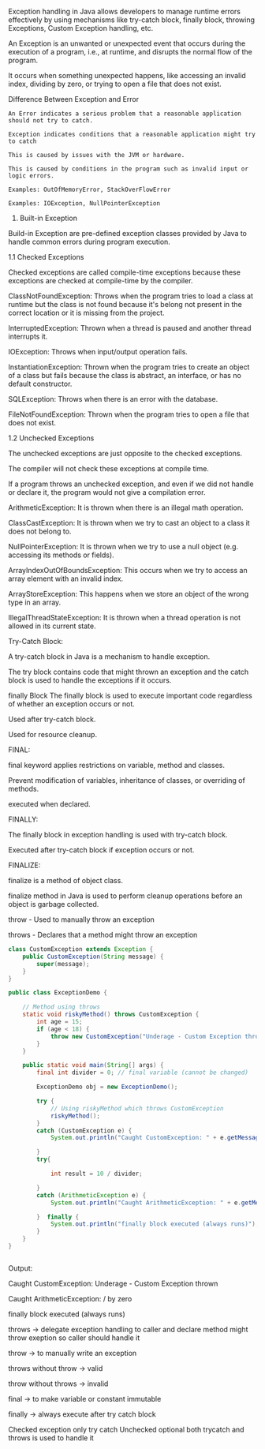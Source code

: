 
Exception handling in Java allows developers to manage runtime errors effectively by using mechanisms like
try-catch block, finally block, throwing Exceptions, Custom Exception handling, etc.  

An Exception is an unwanted or unexpected event that occurs during the execution of a program, i.e., at runtime, and disrupts the normal flow of the program.

It occurs when something unexpected happens, like accessing an invalid index, dividing by zero, or trying to open a file that does not exist.


Difference Between Exception and Error

    An Error indicates a serious problem that a reasonable application should not try to catch.
    
    Exception indicates conditions that a reasonable application might try to catch
    
    This is caused by issues with the JVM or hardware.
    
    This is caused by conditions in the program such as invalid input or logic errors.
    
    Examples: OutOfMemoryError, StackOverFlowError
    
    Examples: IOException, NullPointerException


1. Built-in Exception

Build-in Exception are pre-defined exception classes provided by Java to handle common errors during program execution.

  1.1 Checked Exceptions
  
  Checked exceptions are called compile-time exceptions because these exceptions are checked at compile-time by the compiler.
  
  ClassNotFoundException: Throws when the program tries to load a class at runtime but the class is not found because it's belong not present in the correct location or it is missing from the project.
  
  InterruptedException: Thrown when a thread is paused and another thread interrupts it.
  
  IOException: Throws when input/output operation fails.
  
  InstantiationException: Thrown when the program tries to create an object of a class but fails because the class is abstract, an interface, or has no default constructor.
  
  SQLException: Throws when there is an error with the database.
  
  FileNotFoundException: Thrown when the program tries to open a file that does not exist.

  1.2 Unchecked Exceptions
  
  The unchecked exceptions are just opposite to the checked exceptions. 
  
  The compiler will not check these exceptions at compile time. 
  
  If a program throws an unchecked exception, and even if we did not handle or declare it, the program would not give a compilation error. 
  
  ArithmeticException: It is thrown when there is an illegal math operation.
  
  ClassCastException: It is thrown when we try to cast an object to a class it does not belong to.
  
  NullPointerException: It is thrown when we try to use a null object (e.g. accessing its methods or fields).
  
  ArrayIndexOutOfBoundsException: This occurs when we try to access an array element with an invalid index.
  
  ArrayStoreException: This happens when we store an object of the wrong type in an array.
  
  IllegalThreadStateException: It is thrown when a thread operation is not allowed in its current state.
  

Try-Catch Block:

A try-catch block in Java is a mechanism to handle exception. 

The try block contains code that might thrown an exception and the catch block is used to handle the exceptions if it occurs.

finally Block
The finally block is used to execute important code regardless of whether an exception occurs or not.

Used after try-catch block.

Used for resource cleanup.


FINAL:

final keyword applies restrictions on variable, method and classes.

Prevent modification of variables, inheritance of classes, or overriding of methods.

executed when declared.

FINALLY:

The finally block in exception handling is used with try-catch block.

Executed after try-catch block if exception occurs or not.

FINALIZE:

finalize is a method of object class.

finalize method in Java is used to perform cleanup operations before an object is garbage collected.

throw -	Used to manually throw an exception

throws -	Declares that a method might throw an exception


```java
class CustomException extends Exception {
    public CustomException(String message) {
        super(message);
    }
}

public class ExceptionDemo {

    // Method using throws
    static void riskyMethod() throws CustomException {
        int age = 15;
        if (age < 18) {
            throw new CustomException("Underage - Custom Exception thrown");
        }
    }

    public static void main(String[] args) {
        final int divider = 0; // final variable (cannot be changed)

        ExceptionDemo obj = new ExceptionDemo();

        try {
            // Using riskyMethod which throws CustomException
            riskyMethod();
        } 
        catch (CustomException e) {
            System.out.println("Caught CustomException: " + e.getMessage());

        }
        try{

            int result = 10 / divider; 

        }
        catch (ArithmeticException e) {
            System.out.println("Caught ArithmeticException: " + e.getMessage());

        }  finally {
            System.out.println("finally block executed (always runs)");
        }
    }
}



```

Output:

Caught CustomException: Underage - Custom Exception thrown

Caught ArithmeticException: / by zero

finally block executed (always runs)


throws -> delegate exception handling to caller and declare method might throw exeption so caller should handle it

throw -> to manually write an exception

throws without throw -> valid

throw without throws -> invalid

final -> to make variable or constant immutable

finally -> always execute after try catch block


Checked exception only try catch
Unchecked optional both trycatch and throws is used to handle it

